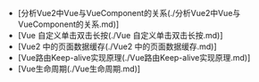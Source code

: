 - [分析Vue2中Vue与VueComponent的关系(./分析Vue2中Vue与VueComponent的关系.md)]
- [Vue 自定义单击双击长按(./Vue 自定义单击双击长按.md)]
- [Vue2 中的页面数据缓存(./Vue2 中的页面数据缓存.md)]
- [Vue路由Keep-alive实现原理(./Vue路由Keep-alive实现原理.md)]
- [Vue生命周期(./Vue生命周期.md)]

